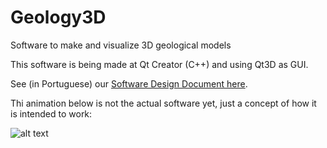 # Geology3D
Software to make and visualize 3D geological models

This software is being made at Qt Creator (C++) and using Qt3D as GUI.

See (in Portuguese) our [Software Design Document here](https://github.com/Saitodepaula/Geology3D/blob/master/SDD.md).

Thi animation below is not the actual software yet, just a concept of how it is intended to work:

![alt text](https://github.com/Saitodepaula/Geology3D/blob/master/GIF_desenhar_perfil.gif)
